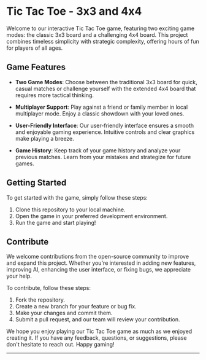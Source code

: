
# Tic Tac Toe - 3x3 and 4x4

Welcome to our interactive Tic Tac Toe game, featuring two exciting game modes: the classic 3x3 board and a challenging 4x4 board. This project combines timeless simplicity with strategic complexity, offering hours of fun for players of all ages.

## Game Features

- **Two Game Modes**: Choose between the traditional 3x3 board for quick, casual matches or challenge yourself with the extended 4x4 board that requires more tactical thinking.

- **Multiplayer Support**: Play against a friend or family member in local multiplayer mode. Enjoy a classic showdown with your loved ones.

- **User-Friendly Interface**: Our user-friendly interface ensures a smooth and enjoyable gaming experience. Intuitive controls and clear graphics make playing a breeze.

- **Game History**: Keep track of your game history and analyze your previous matches. Learn from your mistakes and strategize for future games.

## Getting Started

To get started with the game, simply follow these steps:

1. Clone this repository to your local machine.
2. Open the game in your preferred development environment.
3. Run the game and start playing!

## Contribute

We welcome contributions from the open-source community to improve and expand this project. Whether you're interested in adding new features, improving AI, enhancing the user interface, or fixing bugs, we appreciate your help.

To contribute, follow these steps:

1. Fork the repository.
2. Create a new branch for your feature or bug fix.
3. Make your changes and commit them.
4. Submit a pull request, and our team will review your contribution.

We hope you enjoy playing our Tic Tac Toe game as much as we enjoyed creating it. If you have any feedback, questions, or suggestions, please don't hesitate to reach out. Happy gaming!

---


